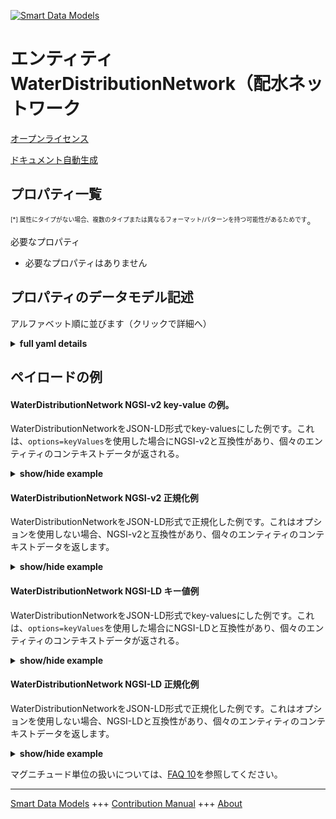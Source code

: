 <!-- 10-Header -->  
[![Smart Data Models](https://smartdatamodels.org/wp-content/uploads/2022/01/SmartDataModels_logo.png "Logo")](https://smartdatamodels.org)  
エンティティWaterDistributionNetwork（配水ネットワーク  
=======================================<!-- /10-Header -->  
<!-- 15-License -->  
[オープンライセンス](https://github.com/smart-data-models//dataModel.WaterDistribution/blob/master/WaterDistributionNetwork/LICENSE.md)  
[ドキュメント自動生成](https://docs.google.com/presentation/d/e/2PACX-1vTs-Ng5dIAwkg91oTTUdt8ua7woBXhPnwavZ0FxgR8BsAI_Ek3C5q97Nd94HS8KhP-r_quD4H0fgyt3/pub?start=false&loop=false&delayms=3000#slide=id.gb715ace035_0_60)  
<!-- /15-License -->  
<!-- 20-Description -->  
<!-- /20-Description -->  
<!-- 30-PropertiesList -->  

## プロパティ一覧  

<sup><sub>[*] 属性にタイプがない場合、複数のタイプまたは異なるフォーマット/パターンを持つ可能性があるためです</sub></sup>。  
<!-- /30-PropertiesList -->  
<!-- 35-RequiredProperties -->  
必要なプロパティ  
- 必要なプロパティはありません  <!-- /35-RequiredProperties -->  
<!-- 40-RequiredProperties -->  
<!-- /40-RequiredProperties -->  
<!-- 50-DataModelHeader -->  
## プロパティのデータモデル記述  
アルファベット順に並びます（クリックで詳細へ）  
<!-- /50-DataModelHeader -->  
<!-- 60-ModelYaml -->  
<details><summary><strong>full yaml details</strong></summary>    
```yaml  
WaterDistributionNetwork:    
  description: A Data Model for water supply network in a city.    
  properties:    
    address:    
      description: The mailing address    
      properties:    
        addressCountry:    
          description: 'Property. The country. For example, Spain. Model:''https://schema.org/addressCountry'''    
          type: string    
        addressLocality:    
          description: 'Property. The locality in which the street address is, and which is in the region. Model:''https://schema.org/addressLocality'''    
          type: string    
        addressRegion:    
          description: 'Property. The region in which the locality is, and which is in the country. Model:''https://schema.org/addressRegion'''    
          type: string    
        district:    
          description: 'A district is a type of administrative division that, in some countries, is managed by the local government.'    
          type: string    
        postOfficeBoxNumber:    
          description: 'Property. The post office box number for PO box addresses. For example, 03578. Model:''https://schema.org/postOfficeBoxNumber'''    
          type: string    
        postalCode:    
          description: 'Property. The postal code. For example, 24004. Model:''https://schema.org/https://schema.org/postalCode'''    
          type: string    
        streetAddress:    
          description: 'Property. The street address. Model:''https://schema.org/streetAddress'''    
          type: string    
        streetNr:    
          description: Number identifying a specific property on a public street.    
          type: string    
      type: object    
      x-ngsi:    
        model: https://schema.org/address    
        type: Property    
    alternateName:    
      description: An alternative name for this item    
      type: string    
      x-ngsi:    
        type: Property    
    areaServed:    
      description: The geographic area where a service or offered item is provided    
      type: string    
      x-ngsi:    
        model: https://schema.org/Text    
        type: Property    
    clTSA:    
      description: Concentration of chlorides in the water.    
      properties:    
        avgOverTime:    
          description: 'Property. Model:''https://schema.org/Text. Describes the average value of a time-series data over a specified duration in past. The duration is specified using another parameter in the value descriptor object related to this value'    
          type: number    
        instValue:    
          description: 'Property. Model:''https://schema.org/Text.Describes the instantaneous value (associated with the current timestamp) of a time varying quantity.'    
          type: number    
        maxOverTime:    
          description: 'Property. Model:''https://schema.org/Text.Describes the maximum value of a time-series data over a specified duration in past. The duration is specified using another parameter in the value descriptor object related to this value'    
          type: number    
        minOverTime:    
          description: 'Property. Model:''https://schema.org/Text. Describes the minimum value of a time-series data over a specified duration in past. The duration is specified using another parameter in the value descriptor object related to this value'    
          type: number    
      type: object    
      x-ngsi:    
        model: https://schema.org/Text    
        type: Property    
    compensatedTDS:    
      description: The value of TDS (Total Dissolved Solids) level in the water with temperature compensation.    
      type: number    
      x-ngsi:    
        model: https://schema.org/Number    
        type: Property    
    dataProvider:    
      description: A sequence of characters identifying the provider of the harmonised data entity.    
      type: string    
      x-ngsi:    
        type: Property    
    dateCreated:    
      description: Entity creation timestamp. This will usually be allocated by the storage platform.    
      format: date-time    
      type: string    
      x-ngsi:    
        type: Property    
    dateModified:    
      description: Timestamp of the last modification of the entity. This will usually be allocated by the storage platform.    
      format: date-time    
      type: string    
      x-ngsi:    
        type: Property    
    description:    
      description: A description of this item    
      type: string    
      x-ngsi:    
        type: Property    
    deviceInfo:    
      description: Information about the device associated with the observations.    
      properties:    
        deviceBatteryStatus:    
          description: 'Property. Model:''https://schema.org/Text.Gives the Battery charging status of the reporting device(Connected, Disconnected).'    
          type: string    
        deviceID:    
          description: 'Property. Model:''https://schema.org/Text. Device ID of the physical sensor/ measurement station corresponding to this observation.'    
          type: string    
        deviceModel:    
          description: 'Property. Model:''https://schema.org/Text. Describes the information of the device, sensor or system in consideration.'    
          properties:    
            brandName:    
              description: 'Property. Model:''https://schema.org/Text.	Name of the brand associated with an entity, e.g., sensor, device etc.'    
              type: string    
            manufacturerName:    
              description: 'Property. Model:''https://schema.org/Text.	Name of the manufacturer associated with an entity, e.g., sensor, device etc.'    
              type: string    
            modelName:    
              description: 'Property. Model:''https://schema.org/Text.	Name of a specific model associated with an entity, e.g., sensor, device etc.'    
              type: string    
            modelURL:    
              description: 'Property. Model:''https://schema.org/Text.	URL providing further information of a specific model associated with an entity, e.g., sensor, device etc.'    
              type: string    
          type: object    
        deviceName:    
          description: 'Property. Model:''https://schema.org/Text.Device Name or Station name of the sensor device/station corresponding to this observation.'    
          type: string    
        deviceSimNumber:    
          description: 'Property. Model:''https://schema.org/Text. Gives the sim number of the device in the waste management vehicle.'    
          type: string    
        measurand:    
          description: 'Property. Model:''https://schema.org/Text. Property/properties sensed/observed/measured by the device.'    
          type: string    
        rfID:    
          description: 'Property. Model:''https://schema.org/Text.Gives the ID of the RFID reader.'    
          type: string    
      type: object    
      x-ngsi:    
        model: https://schema.org/Text    
        type: Property    
    flowrate:    
      description: Volume of water flowing in/out of the water storage tank corresponding to this observation.    
      type: number    
      x-ngsi:    
        model: https://schema.org/Number    
        type: Property    
    id:    
      anyOf: &waterdistributionnetwork_-_properties_-_owner_-_items_-_anyof    
        - description: Property. Identifier format of any NGSI entity    
          maxLength: 256    
          minLength: 1    
          pattern: ^[\w\-\.\{\}\$\+\*\[\]`|~^@!,:\\]+$    
          type: string    
        - description: Property. Identifier format of any NGSI entity    
          format: uri    
          type: string    
      description: Unique identifier of the entity    
      x-ngsi:    
        type: Property    
    location:    
      description: 'Geojson reference to the item. It can be Point, LineString, Polygon, MultiPoint, MultiLineString or MultiPolygon'    
      oneOf:    
        - description: Geoproperty. Geojson reference to the item. Point    
          properties:    
            bbox:    
              items:    
                type: number    
              minItems: 4    
              type: array    
            coordinates:    
              items:    
                type: number    
              minItems: 2    
              type: array    
            type:    
              enum:    
                - Point    
              type: string    
          required:    
            - type    
            - coordinates    
          title: GeoJSON Point    
          type: object    
        - description: Geoproperty. Geojson reference to the item. LineString    
          properties:    
            bbox:    
              items:    
                type: number    
              minItems: 4    
              type: array    
            coordinates:    
              items:    
                items:    
                  type: number    
                minItems: 2    
                type: array    
              minItems: 2    
              type: array    
            type:    
              enum:    
                - LineString    
              type: string    
          required:    
            - type    
            - coordinates    
          title: GeoJSON LineString    
          type: object    
        - description: Geoproperty. Geojson reference to the item. Polygon    
          properties:    
            bbox:    
              items:    
                type: number    
              minItems: 4    
              type: array    
            coordinates:    
              items:    
                items:    
                  items:    
                    type: number    
                  minItems: 2    
                  type: array    
                minItems: 4    
                type: array    
              type: array    
            type:    
              enum:    
                - Polygon    
              type: string    
          required:    
            - type    
            - coordinates    
          title: GeoJSON Polygon    
          type: object    
        - description: Geoproperty. Geojson reference to the item. MultiPoint    
          properties:    
            bbox:    
              items:    
                type: number    
              minItems: 4    
              type: array    
            coordinates:    
              items:    
                items:    
                  type: number    
                minItems: 2    
                type: array    
              type: array    
            type:    
              enum:    
                - MultiPoint    
              type: string    
          required:    
            - type    
            - coordinates    
          title: GeoJSON MultiPoint    
          type: object    
        - description: Geoproperty. Geojson reference to the item. MultiLineString    
          properties:    
            bbox:    
              items:    
                type: number    
              minItems: 4    
              type: array    
            coordinates:    
              items:    
                items:    
                  items:    
                    type: number    
                  minItems: 2    
                  type: array    
                minItems: 2    
                type: array    
              type: array    
            type:    
              enum:    
                - MultiLineString    
              type: string    
          required:    
            - type    
            - coordinates    
          title: GeoJSON MultiLineString    
          type: object    
        - description: Geoproperty. Geojson reference to the item. MultiLineString    
          properties:    
            bbox:    
              items:    
                type: number    
              minItems: 4    
              type: array    
            coordinates:    
              items:    
                items:    
                  items:    
                    items:    
                      type: number    
                    minItems: 2    
                    type: array    
                  minItems: 4    
                  type: array    
                type: array    
              type: array    
            type:    
              enum:    
                - MultiPolygon    
              type: string    
          required:    
            - type    
            - coordinates    
          title: GeoJSON MultiPolygon    
          type: object    
      x-ngsi:    
        type: Geoproperty    
    name:    
      description: The name of this item.    
      type: string    
      x-ngsi:    
        type: Property    
    observationDateTime:    
      description: Last reported time of observation.    
      format: date-time    
      type: string    
      x-ngsi:    
        model: https://schema.org/Text    
        type: Property    
    owner:    
      description: A List containing a JSON encoded sequence of characters referencing the unique Ids of the owner(s)    
      items:    
        anyOf: *waterdistributionnetwork_-_properties_-_owner_-_items_-_anyof    
        description: Property. Unique identifier of the entity    
      type: array    
      x-ngsi:    
        type: Property    
    pHTSA:    
      description: Acidity level or basicity level obsevered in the water.    
      properties:    
        avgOverTime:    
          description: 'Property. Model:''https://schema.org/Text. Describes the average value of a time-series data over a specified duration in past. The duration is specified using another parameter in the value descriptor object related to this value'    
          type: number    
        instValue:    
          description: 'Property. Model:''https://schema.org/Text.Describes the instantaneous value (associated with the current timestamp) of a time varying quantity.'    
          type: number    
        maxOverTime:    
          description: 'Property. Model:''https://schema.org/Text.Describes the maximum value of a time-series data over a specified duration in past. The duration is specified using another parameter in the value descriptor object related to this value'    
          type: number    
        minOverTime:    
          description: 'Property. Model:''https://schema.org/Text. Describes the minimum value of a time-series data over a specified duration in past. The duration is specified using another parameter in the value descriptor object related to this value'    
          type: number    
      type: object    
      x-ngsi:    
        model: https://schema.org/Text    
        type: Property    
    seeAlso:    
      description: list of uri pointing to additional resources about the item    
      oneOf:    
        - items:    
            format: uri    
            type: string    
          minItems: 1    
          type: array    
        - format: uri    
          type: string    
      x-ngsi:    
        type: Property    
    source:    
      description: 'A sequence of characters giving the original source of the entity data as a URL. Recommended to be the fully qualified domain name of the source provider, or the URL to the source object.'    
      type: string    
      x-ngsi:    
        type: Property    
    tankBreadth:    
      description: Breadth of the Cuboid shaped water storage tank.    
      type: number    
      x-ngsi:    
        model: https://schema.org/Number    
        type: Property    
    tankCapacity:    
      description: Maximum amount of water the water storage tank corresponding to this observation can hold.    
      type: number    
      x-ngsi:    
        model: https://schema.org/Number    
        type: Property    
    tankDepth:    
      description: Depth of the water storage tank corresponding to this observation.    
      type: number    
      x-ngsi:    
        model: https://schema.org/Number    
        type: Property    
    tankDiameter:    
      description: Diameter of Cylindrical or Spherical water storage tanks.    
      type: number    
      x-ngsi:    
        model: https://schema.org/Number    
        type: Property    
    tankLength:    
      description: Length of the Cuboid shaped water storage tank.    
      type: number    
      x-ngsi:    
        model: https://schema.org/Number    
        type: Property    
    tankName:    
      description: Name of the water storage tank corresponding to this observation.    
      type: string    
      x-ngsi:    
        model: https://schema.org/Text    
        type: Property    
    tankShape:    
      description: 'Physical shape of the water storage tank corresponding to this observation. ENUM: [Cylindrical, Conical, Cuboid, Spherical]'    
      enum:    
        - Cylindrical    
        - Conical    
        - Cuboid    
        - Spherical    
      type: string    
      x-ngsi:    
        model: https://schema.org/Text    
        type: Property    
    totalML:    
      description: Total MLDs of water discharged from the water storage tank corresponding to this observation.    
      type: number    
      x-ngsi:    
        model: https://schema.org/Number    
        type: Property    
    turbidityTSA:    
      description: Measurement of the amount of light that is scattered by material in the water when a light is shined through the water.    
      properties:    
        avgOverTime:    
          description: 'Property. Model:''https://schema.org/Text. Describes the average value of a time-series data over a specified duration in past. The duration is specified using another parameter in the value descriptor object related to this value'    
          type: number    
        instValue:    
          description: 'Property. Model:''https://schema.org/Text.Describes the instantaneous value (associated with the current timestamp) of a time varying quantity.'    
          type: number    
        maxOverTime:    
          description: 'Property. Model:''https://schema.org/Text.Describes the maximum value of a time-series data over a specified duration in past. The duration is specified using another parameter in the value descriptor object related to this value'    
          type: number    
        minOverTime:    
          description: 'Property. Model:''https://schema.org/Text. Describes the minimum value of a time-series data over a specified duration in past. The duration is specified using another parameter in the value descriptor object related to this value'    
          type: number    
      type: object    
      x-ngsi:    
        model: https://schema.org/Text    
        type: Property    
    uncompensatedTDS:    
      description: The value of TDS (Total Dissolved Solids) level in the water without temperature compensation.    
      type: number    
      x-ngsi:    
        model: https://schema.org/Number    
        type: Property    
    waterFlow:    
      description: Flow or current of water flowing from the water storage tank corresponding to this observation.    
      type: number    
      x-ngsi:    
        model: https://schema.org/Number    
        type: Property    
    waterLevel:    
      description: Current water level in the water storage tank corresponding to this observation.    
      type: number    
      x-ngsi:    
        model: https://schema.org/Number    
        type: Property    
    waterPressure:    
      description: Pressure of water flowing from the water storage tank corresponding to this observation.    
      type: number    
      x-ngsi:    
        model: https://schema.org/Number    
        type: Property    
    waterTemperature:    
      description: Water temperature in the water storage tank corresponding to this observation.    
      type: number    
      x-ngsi:    
        model: https://schema.org/Number    
        type: Property    
  required:    
    - id    
    - type    
  type: object    
  x-derived-from: ""    
  x-disclaimer: 'Redistribution and use in source and binary forms, with or without modification, are permitted  provided that the license conditions are met. Copyleft (c) 2022 Contributors to Smart Data Models Program'    
  x-license-url: https://github.com/smart-data-models/dataModel.WaterDistribution/blob/master/WaterDistributionNetwork/LICENSE.md    
  x-model-schema: https://smart-data-models.github.io/SmartWater/WaterDistributionNetwork/schema.json    
  x-model-tags: ""    
  x-version: 0.0.1    
```  
</details>    
<!-- /60-ModelYaml -->  
<!-- 70-MiddleNotes -->  
<!-- /70-MiddleNotes -->  
<!-- 80-Examples -->  
## ペイロードの例  
#### WaterDistributionNetwork NGSI-v2 key-value の例。  
WaterDistributionNetworkをJSON-LD形式でkey-valuesにした例です。これは、`options=keyValues`を使用した場合にNGSI-v2と互換性があり、個々のエンティティのコンテキストデータが返される。  
<details><summary><strong>show/hide example</strong></summary>    
```json  
{  
	"id": "uri:ngsi-ld:WaterDistributionNetwork:0001",  
	"type": "WaterDistributionNetwork",  
	"tankDiameter": 10,  
	"totalML": 250,  
	"tankCapacity": 500,  
	"waterFlow": 14,  
	"tankBreadth": 50,  
	"tankDepth": 200,  
	"flowrate": 70,  
	"tankLength": 300,  
	"waterTemperature": 20,  
	"waterPressure": 5,  
	"turbidityTSA": {  
		"avgOverTime": 14,  
		"maxOverTime": 23,  
		"instValue": 34,  
		"minOverTime": 12  
	},  
	"clTSA": {  
		"avgOverTime": 6,  
		"maxOverTime": 20,  
		"instValue": 12,  
		"minOverTime": 23  
	},  
	"pHTSA": {  
		"avgOverTime": 6,  
		"maxOverTime": 8,  
		"instValue": 7,  
		"minOverTime": 6  
	},  
	"deviceInfo": {  
		"rfID": "345438",  
		"deviceBatteryStatus": "Connected",  
		"deviceName": " Device 4",  
		"deviceID": "234",  
		"measurand": "2",  
		"deviceSimNumber": "9883829934",  
		"deviceModel": {  
			"brandName": "Trumen Technologies Private Limited",  
			"manufacturerName": "Trumen Technologies Private Limited",  
			"modelName": "Model 4",  
			"modelURL": "https://trumen.in/"  
		}  
	},  
	"waterLevel": 57,  
	"tankName": "Tank 16",  
	"tankShape": "Cylindrical",  
	"observationDateTime": "2021-03-11T15:51:02+05:30",  
	"compensatedTDS":25,  
	"uncompensatedTDS":27  
}  
```  
</details>  
#### WaterDistributionNetwork NGSI-v2 正規化例  
WaterDistributionNetworkをJSON-LD形式で正規化した例です。これはオプションを使用しない場合、NGSI-v2と互換性があり、個々のエンティティのコンテキストデータを返します。  
<details><summary><strong>show/hide example</strong></summary>    
```json  
{  
  "id": "uri:ngsi-ld:WaterDistributionNetwork:0001",  
  "type": "WaterDistributionNetwork",  
  "tankDiameter": {  
    "type": "number",  
    "value": 10  
  },  
  "totalML": {  
    "type": "number",  
    "value": 250  
  },  
  "tankCapacity": {  
    "type": "number",  
    "value": 500  
  },  
  "waterFlow": {  
    "type": "number",  
    "value": 14  
  },  
  "tankBreadth": {  
    "type": "number",  
    "value": 50  
  },  
  "tankDepth": {  
    "type": "number",  
    "value": 200  
  },  
  "flowrate": {  
    "type": "number",  
    "value": 70  
  },  
  "tankLength": {  
    "type": "number",  
    "value": 300  
  },  
  "waterTemperature": {  
    "type": "number",  
    "value": 20  
  },  
  "waterPressure": {  
    "type": "number",  
    "value": 5  
  },  
  "turbidityTSA": {  
    "type": "StructuredValue",  
    "value": {  
      "avgOverTime": 14,  
      "maxOverTime": 23,  
      "instValue": 34,  
      "minOverTime": 12  
    }  
  },  
  "clTSA": {  
    "type": "StructuredValue",  
    "value": {  
      "avgOverTime": 6,  
      "maxOverTime": 20,  
      "instValue": 12,  
      "minOverTime": 23  
    }  
  },  
  "pHTSA": {  
    "type": "StructuredValue",  
    "value": {  
      "avgOverTime": 6,  
      "maxOverTime": 8,  
      "instValue": 7,  
      "minOverTime": 6  
    }  
  },  
  "deviceInfo": {  
    "type": "StructuredValue",  
    "value": {  
      "rfID": "345438",  
      "deviceBatteryStatus": "Connected",  
      "deviceName": " Device 4",  
      "deviceID": "234",  
      "measurand": "2",  
      "deviceSimNumber": "9883829934",  
      "deviceModel": {  
        "brandName": "Trumen Technologies Private Limited",  
        "manufacturerName": "Trumen Technologies Private Limited",  
        "modelName": "Model 4",  
        "modelURL": "https://trumen.in/"  
      }  
    }  
  },  
  "waterLevel": {  
    "type": "number",  
    "value": 57  
  },  
  "tankName": {  
    "type": "Text",  
    "value": "Tank 16"  
  },  
  "tankShape": {  
    "type": "Text",  
    "value": "Cylindrical"  
  },  
  "observationDateTime": {  
    "type": "Date-Time",  
    "value": "2021-03-11T15:51:02+05:30"  
  },  
  "compensatedTDS": {  
    "type": "number",  
    "value": 25  
  },  
  "uncompensatedTDS": {  
    "type": "number",  
    "value": 27  
  }  
}  
```  
</details>  
#### WaterDistributionNetwork NGSI-LD キー値例  
WaterDistributionNetworkをJSON-LD形式でkey-valuesにした例です。これは、`options=keyValues`を使用した場合にNGSI-LDと互換性があり、個々のエンティティのコンテキストデータが返される。  
<details><summary><strong>show/hide example</strong></summary>    
```json  
{  
	"id": "uri:ngsi-ld:WaterDistributionNetwork:0001",  
	"@context": "iudx:WaterDistributionNetwork",  
	"type": "WaterDistributionNetwork",  
	"tankDiameter": 10,  
	"totalML": 250,  
	"tankCapacity": 500,  
	"waterFlow": 14,  
	"tankBreadth": 50,  
	"tankDepth": 200,  
	"flowrate": 70,  
	"tankLength": 300,  
	"waterTemperature": 20,  
	"waterPressure": 5,  
	"turbidityTSA": {  
		"avgOverTime": 14,  
		"maxOverTime": 23,  
		"instValue": 34,  
		"minOverTime": 12  
	},  
	"clTSA": {  
		"avgOverTime": 6,  
		"maxOverTime": 20,  
		"instValue": 12,  
		"minOverTime": 23  
	},  
	"pHTSA": {  
		"avgOverTime": 6,  
		"maxOverTime": 8,  
		"instValue": 7,  
		"minOverTime": 6  
	},  
	"deviceInfo": {  
		"rfID": "345438",  
		"deviceBatteryStatus": "Connected",  
		"deviceName": " Device 4",  
		"deviceID": "234",  
		"measurand": "2",  
		"deviceSimNumber": "9883829934",  
		"deviceModel": {  
			"brandName": "Trumen Technologies Private Limited",  
			"manufacturerName": "Trumen Technologies Private Limited",  
			"modelName": "Model 4",  
			"modelURL": "https://trumen.in/"  
		}  
	},  
	"waterLevel": 57,  
	"tankName": "Tank 16",  
	"tankShape": "Cylindrical",  
	"observationDateTime": "2021-03-11T15:51:02+05:30",  
	"compensatedTDS":25,  
	"uncompensatedTDS":27  
}  
```  
</details>  
#### WaterDistributionNetwork NGSI-LD 正規化例  
WaterDistributionNetworkをJSON-LD形式で正規化した例です。これはオプションを使用しない場合、NGSI-LDと互換性があり、個々のエンティティのコンテキストデータを返します。  
<details><summary><strong>show/hide example</strong></summary>    
```json  
{  
  "id": "uri:ngsi-ld:WaterDistributionNetwork:0001",  
  "type": "WaterDistributionNetwork",  
  "tankDiameter": {  
    "type": "Property",  
    "value": 10  
  },  
  "totalML": {  
    "type": "Property",  
    "value": 250  
  },  
  "tankCapacity": {  
    "type": "Property",  
    "value": 500  
  },  
  "waterFlow": {  
    "type": "Property",  
    "value": 14  
  },  
  "tankBreadth": {  
    "type": "Property",  
    "value": 50  
  },  
  "tankDepth": {  
    "type": "Property",  
    "value": 200  
  },  
  "flowrate": {  
    "type": "Property",  
    "value": 70  
  },  
  "tankLength": {  
    "type": "Property",  
    "value": 300  
  },  
  "waterTemperature": {  
    "type": "Property",  
    "value": 20  
  },  
  "waterPressure": {  
    "type": "Property",  
    "value": 5  
  },  
  "turbidityTSA": {  
    "type": "Property",  
    "value": {  
      "avgOverTime": 14,  
      "maxOverTime": 23,  
      "instValue": 34,  
      "minOverTime": 12  
    }  
  },  
  "clTSA": {  
    "type": "Property",  
    "value": {  
      "avgOverTime": 6,  
      "maxOverTime": 20,  
      "instValue": 12,  
      "minOverTime": 23  
    }  
  },  
  "pHTSA": {  
    "type": "Property",  
    "value": {  
      "avgOverTime": 6,  
      "maxOverTime": 8,  
      "instValue": 7,  
      "minOverTime": 6  
    }  
  },  
  "deviceInfo": {  
    "type": "Property",  
    "value": {  
      "rfID": "345438",  
      "deviceBatteryStatus": "Connected",  
      "deviceName": " Device 4",  
      "deviceID": "234",  
      "measurand": "2",  
      "deviceSimProperty": "9883829934",  
      "deviceModel": {  
        "brandName": "Trumen Technologies Private Limited",  
        "manufacturerName": "Trumen Technologies Private Limited",  
        "modelName": "Model 4",  
        "modelURL": "https://trumen.in/"  
      }  
    }  
  },  
  "waterLevel": {  
    "type": "Property",  
    "value": 57  
  },  
  "tankName": {  
    "type": "Property",  
    "value": "Tank 16"  
  },  
  "tankShape": {  
    "type": "Property",  
    "value": "Cylindrical"  
  },  
  "observationDateTime": {  
    "type": "Property",  
    "value": {  
      "@type": "Date-Time",  
      "@value": "2021-03-11T15:51:02+05:30"  
    }  
  },  
  "compensatedTDS": {  
    "type": "Property",  
    "value": 25  
  },  
  "uncompensatedTDS": {  
    "type": "Property",  
    "value": 27  
  }  
}  
```  
</details><!-- /80-Examples -->  
<!-- 90-FooterNotes -->  
<!-- /90-FooterNotes -->  
<!-- 95-Units -->  
マグニチュード単位の扱いについては、[FAQ 10](https://smartdatamodels.org/index.php/faqs/)を参照してください。  
<!-- /95-Units -->  
<!-- 97-LastFooter -->  
---  
[Smart Data Models](https://smartdatamodels.org) +++ [Contribution Manual](https://bit.ly/contribution_manual) +++ [About](https://bit.ly/Introduction_SDM)<!-- /97-LastFooter -->  
